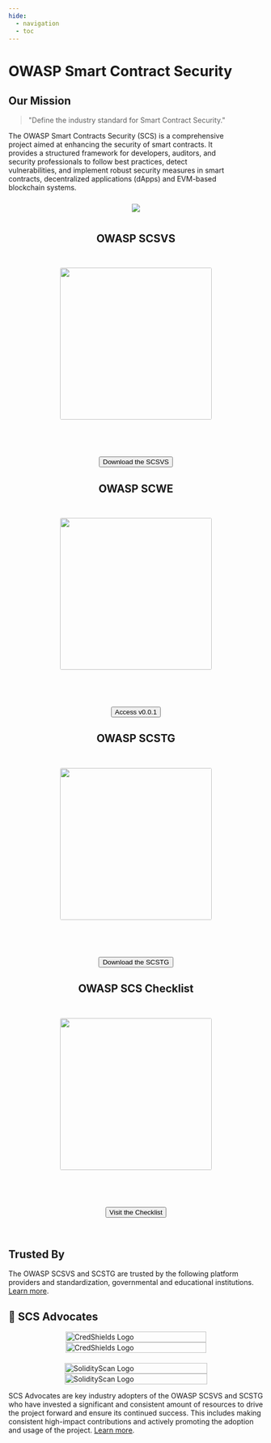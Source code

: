 ```yaml
---
hide:
  - navigation
  - toc
---
```


# OWASP Smart Contract Security

## Our Mission

<div class="scs-flex-container">

<div>
<blockquote>"Define the industry standard for Smart Contract Security."</blockquote>

<p style="padding-right: 4em;">The OWASP Smart Contracts Security (SCS) is a comprehensive project aimed at enhancing the security of smart contracts. It provides a structured framework for developers, auditors, and security professionals to follow best practices, detect vulnerabilities, and implement robust security measures in smart contracts, decentralized applications (dApps) and EVM-based blockchain systems.</p>
</div>

<center>
<img style="padding: 10px; max-width: 250px" src="assets/logo.svg" />
</center>

</div>

<div class="scs-flex-container" style="margin-top: 2em;">

<center>

<h2>OWASP SCSVS</h2>

<a href="../SCSVS"><img style="border-radius: 3px; margin: 2em;" width="300px" class="grow" src="assets/scsvs_cover.png"></a>

<br>

<button class="scs-button" onclick="window.location.href='https://github.com/OWASP/www-project-smart-contract-security-verification-standard/releases/download/v0.0.1/OWASP_Smart_Contract_Security_Verification_Standard-0.0.1_en.pdf';"> Download the SCSVS</button>

</center>

<center>

<h2>OWASP SCWE</h2>

<a href="../SCWE"><img style="border-radius: 3px; margin: 2em;" width="300px" class="grow" src="assets/scwe_cover.png"></a>

<br>

<button class="scs-button" onclick="window.location.href='../SCWE';"> Access v0.0.1</button>

</center>

<center>

<h2>OWASP SCSTG</h2>

<a href="../SCSTG"><img style="border-radius: 3px; margin: 2em;" width="300px" class="grow"  src="assets/scstg_cover.png" /></a>

<br>

<button class="scs-button" onclick="window.location.href='https://github.com/OWASP/www-project-smart-contract-security-testing-guide/releases/download/v0.0.1/OWASP_Smart_Contract_Security_Testing_Guide_v0.0.1.pdf';"> Download the SCSTG</button>
</center>

<center>

<h2>OWASP SCS Checklist</h2>

<a href="../checklists"><img style="border-radius: 3px; margin: 2em;" width="300px" class="grow"  src="assets/scs_checklist.png" /></a>

<br>

<button class="scs-button" onclick="window.location.href='https://docs.google.com/spreadsheets/d/1W3-XeqbCQp7RHRJKVfllcL9VmzrErMad-biL2mwOChM/edit?usp=sharing';"> Visit the Checklist</button>

</center>

</div>

<br>

## Trusted By

The OWASP SCSVS and SCSTG are trusted by the following platform providers and standardization, governmental and educational institutions. [Learn more](SCSTG/0x02b-SCSVS-SCSTG-Adoption.md).


## 🥇 SCS Advocates


<div style="display: flex; flex-wrap: wrap; align-items: center; justify-content: center; gap: 20px;">
    <a href="https://credshields.com" target="_blank" style="text-decoration: none;">
        <img 
            src="assets/Images/Other/credshields-logo-b.png#gh-light-mode-only" 
            alt="CredShields Logo" 
            style="width: 100%; max-width: 350px;"
        >
        <img 
            src="assets/Images/Other/credshields-logo-w.png#gh-dark-mode-only" 
            alt="CredShields Logo" 
            style="width: 100%; max-width: 350px;"
        >
    </a>
    <a href="https://solidityscan.com" target="_blank" style="text-decoration: none;">
        <img 
            src="assets/Images/Other/solidityscan-logo-b.png#gh-light-mode-only" 
            alt="SolidityScan Logo" 
            style="width: 100%; max-width: 350px;"
        >
        <img 
            src="assets/Images/Other/solidityscan-logo-w.png#gh-dark-mode-only" 
            alt="SolidityScan Logo" 
            style="width: 100%; max-width: 350px;"
        >
    </a>
</div>



SCS Advocates are key industry adopters of the OWASP SCSVS and SCSTG who have invested a significant and consistent amount of resources to drive the project forward and ensure its continued success. This includes making consistent high-impact contributions and actively promoting the adoption and usage of the project. [Learn more](SCSTG/0x02c-Acknowledgements.md).

<br>
